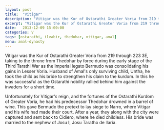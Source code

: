 ```yaml
---
layout: post
title:  "Vitigar"
description: "Vitigar was the Kur of Ostarathi Greater Voria from 219 through 223 3E, succeeding to the throne during the early stage of the Third Tarathi War as the Imperial legato Bermudo was consolidating his gains in Lesser Voria."
excerpt: "Vitigar was the Kur of Ostarathi Greater Voria from 219 through 223 3E, succeeding to the throne during the early stage of the Third Tarathi War as the Imperial legato Bermudo was consolidating his gains in Lesser Voria."
date:   2013-12-09 15:00:00
categories: V
tags: [ostarathi, ilvabir, thedohar, vitigar, amal]
menu: amal-dynasty
---
```


Vitigar was the Kur of Ostarathi Greater Voria from 219 through 223 3E, taking to the throne from Thedohar by force during the early stage of the Third Tarathi War as the Imperial legato Bermudo was consolidating his gains in Lesser Voria. Husband of Amal's only surviving child, Untha, he took the child as his bride to strengthen his claim to the kurdom. In this he was successful as the Ostarathi nobility rallied behind him against the invaders for a short time.

Unfortunately for Vitigar's reign, and the fortunes of the Ostarathi Kurdom of Greater Voria, he had his predecessor Thedohar drowned in a barrel of wine. This gave Bermudo the pretext to lay siege to Narro, where Vitigar and his wife had made their court. After a year, they along with the city were captured and sent back to Cidiero, where he died childless. His bride was married to the nephew of Josu I, Josu Taratho de Ilaria.